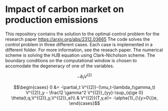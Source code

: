 # Impact of carbon market on production emissions
This repository contains the solution to the optimal control problem for the research paper https://arxiv.org/abs/2312.03665
The code solves the control problem in three different cases. Each case is implemented in a different folder. For more information, see the reseach paper.
The numerical scheme is solving the HJB equation using Clark-Nicholson scheme. The boundary conditions on the computational window is chosen to accomodate the degeneracy of one of the variables.

$$-\partial_t V^{(2)}$$

$$\begin{cases}
 0
 &=
 -\partial_t V^{(2)}-(\mu_t-\lambda_t\gamma_t) V^{(2)}_y - \frac12 \gamma^2 V^{(2)}_{yy}-\sup_{q\ge 0} \theta(t,q,V^{(2)}_y,V^{(2)}_e)\\
& V^{(2)}(T,y,e)= -\alpha{1}_{\{y>0\}}e,
 \end{cases}$$
